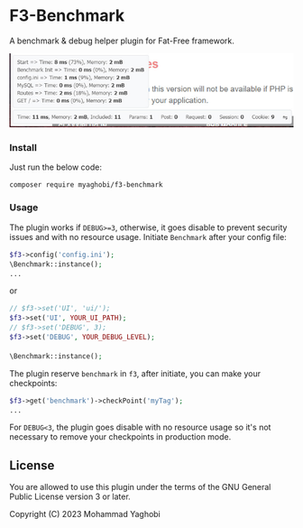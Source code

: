 # F3-Benchmark
 A benchmark & debug helper plugin for Fat-Free framework.

![screenshot](screenshots/shot1.jpg?raw=true "F3 Benchmark Screentshot")

### Install

Just run the below code:

```
composer require myaghobi/f3-benchmark
```

### Usage

The plugin works if `DEBUG>=3`, otherwise, it goes disable to prevent security issues and with no resource usage.
Initiate `Benchmark` after your config file:

``` php
$f3->config('config.ini');
\Benchmark::instance();
...
```
or
``` php
// $f3->set('UI', 'ui/');
$f3->set('UI', YOUR_UI_PATH);
// $f3->set('DEBUG', 3);
$f3->set('DEBUG', YOUR_DEBUG_LEVEL);

\Benchmark::instance();
```
The plugin reserve `benchmark` in `f3`, after initiate, you can make your checkpoints:
``` php
$f3->get('benchmark')->checkPoint('myTag');
...
```
For `DEBUG<3`, the plugin goes disable with no resource usage so it's not necessary to remove your checkpoints in production mode.

## License

You are allowed to use this plugin under the terms of the GNU General Public License version 3 or later.

Copyright (C) 2023 Mohammad Yaghobi

